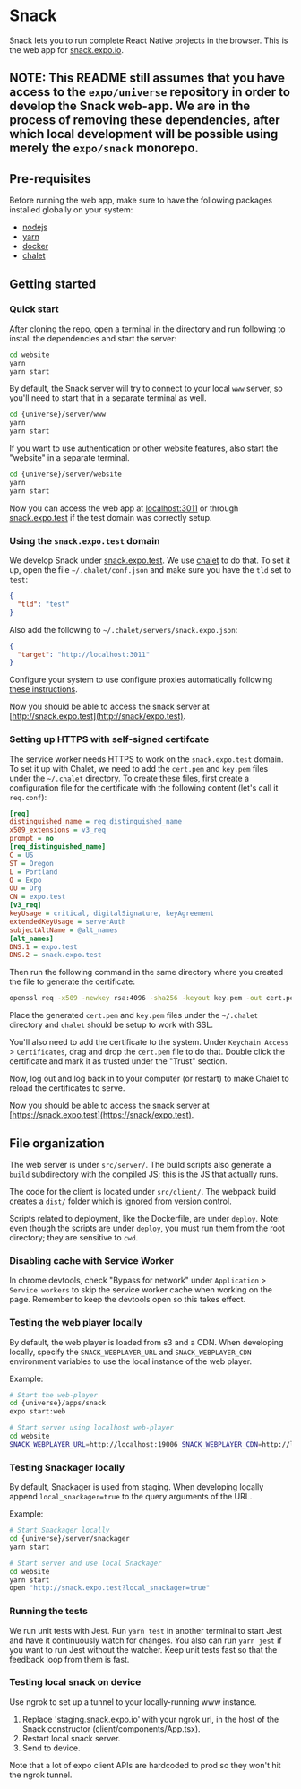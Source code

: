 # Snack

Snack lets you to run complete React Native projects in the browser. This is the web app for [snack.expo.io](https://snack.expo.io/).

## NOTE: This README still assumes that you have access to the `expo/universe` repository in order to develop the Snack web-app. We are in the process of removing these dependencies, after which local development will be possible using merely the `expo/snack` monorepo.

## Pre-requisites

Before running the web app, make sure to have the following packages installed globally on your system:

- [nodejs](https://nodejs.org/)
- [yarn](https://yarnpkg.com/lang/en/)
- [docker](https://docker.com)
- [chalet](https://github.com/jeansaad/chalet)

## Getting started

### Quick start

After cloning the repo, open a terminal in the directory and run following to install the dependencies and start the server:

```sh
cd website
yarn
yarn start
```

By default, the Snack server will try to connect to your local `www` server, so you'll need to start that in a separate terminal as well.

```sh
cd {universe}/server/www
yarn
yarn start
```

If you want to use authentication or other website features, also start the "website" in a separate terminal.

```sh
cd {universe}/server/website
yarn
yarn start
```

Now you can access the web app at [localhost:3011](http://localhost:3011) or through [snack.expo.test](http://snack.expo.test) if the test domain was correctly setup.

### Using the `snack.expo.test` domain

We develop Snack under [snack.expo.test](https://snack.expo.test). We use [chalet](https://github.com/jeansaad/chalet) to do that. To set it up, open the file `~/.chalet/conf.json` and make sure you have the `tld` set to `test`:

```json
{
  "tld": "test"
}
```

Also add the following to `~/.chalet/servers/snack.expo.json`:

```json
{
  "target": "http://localhost:3011"
}
```

Configure your system to use configure proxies automatically following [these instructions](https://github.com/jeansaad/chalet/blob/master/docs/README.md#system-configuration-recommended).

Now you should be able to access the snack server at [http://snack.expo.test](http://snack/expo.test).

### Setting up HTTPS with self-signed certifcate

The service worker needs HTTPS to work on the `snack.expo.test` domain. To set it up with Chalet, we need to add the `cert.pem` and `key.pem` files under the `~/.chalet` directory. To create these files, first create a configuration file for the certificate with the following content (let's call it `req.conf`):

```ini
[req]
distinguished_name = req_distinguished_name
x509_extensions = v3_req
prompt = no
[req_distinguished_name]
C = US
ST = Oregon
L = Portland
O = Expo
OU = Org
CN = expo.test
[v3_req]
keyUsage = critical, digitalSignature, keyAgreement
extendedKeyUsage = serverAuth
subjectAltName = @alt_names
[alt_names]
DNS.1 = expo.test
DNS.2 = snack.expo.test
```

Then run the following command in the same directory where you created the file to generate the certificate:

```sh
openssl req -x509 -newkey rsa:4096 -sha256 -keyout key.pem -out cert.pem -days 365 -nodes -config req.conf
```

Place the generated `cert.pem` and `key.pem` files under the `~/.chalet` directory and `chalet` should be setup to work with SSL.

You'll also need to add the certificate to the system. Under `Keychain Access` > `Certificates`, drag and drop the `cert.pem` file to do that. Double click the certificate and mark it as trusted under the "Trust" section.

Now, log out and log back in to your computer (or restart) to make Chalet to reload the certificates to serve.

Now you should be able to access the snack server at [https://snack.expo.test](https://snack/expo.test).

## File organization

The web server is under `src/server/`. The build scripts also generate a `build` subdirectory with the compiled JS; this is the JS that actually runs.

The code for the client is located under `src/client/`. The webpack build creates a `dist/` folder which is ignored from version control.

Scripts related to deployment, like the Dockerfile, are under `deploy`. Note: even though the scripts are under `deploy`, you must run them from the root directory; they are sensitive to `cwd`.

### Disabling cache with Service Worker

In chrome devtools, check "Bypass for network" under `Application` > `Service workers` to skip the service worker cache when working on the page. Remember to keep the devtools open so this takes effect.

### Testing the web player locally

By default, the web player is loaded from s3 and a CDN. When developing locally, specify the `SNACK_WEBPLAYER_URL` and `SNACK_WEBPLAYER_CDN` environment variables to use the local instance of the web player.

Example:

```sh
# Start the web-player
cd {universe}/apps/snack
expo start:web

# Start server using localhost web-player
cd website
SNACK_WEBPLAYER_URL=http://localhost:19006 SNACK_WEBPLAYER_CDN=http://localhost:19006 yarn start
```

### Testing Snackager locally

By default, Snackager is used from staging. When developing locally append `local_snackager=true` to the query arguments of the URL.

Example:

```sh
# Start Snackager locally
cd {universe}/server/snackager
yarn start

# Start server and use local Snackager
cd website
yarn start
open "http://snack.expo.test?local_snackager=true"
```

### Running the tests

We run unit tests with Jest. Run `yarn test` in another terminal to start Jest and have it continuously watch for changes. You also can run `yarn jest` if you want to run Jest without the watcher. Keep unit tests fast so that the feedback loop from them is fast.

### Testing local snack on device

Use ngrok to set up a tunnel to your locally-running www instance.

1. Replace 'staging.snack.expo.io' with your ngrok url, in the host of the Snack constructor (client/components/App.tsx).
2. Restart local snack server.
3. Send to device.

Note that a lot of expo client APIs are hardcoded to prod so they won't hit the ngrok tunnel.
